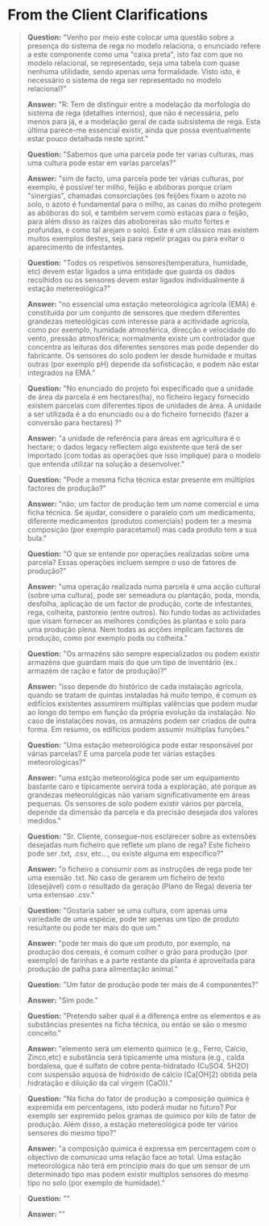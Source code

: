 # From the Client Clarifications


> **Question:** "Venho por meio este colocar uma questão sobre a presença do sistema de rega no modelo relaciona, 
> o enunciado refere a este componente como uma "caixa preta", isto faz com que no modelo relacional, se representado,
> seja uma tabela com quase nenhuma utilidade, sendo apenas uma formalidade. Visto isto, é necessário o sistema de rega 
> ser representado no modelo relacional?"
>  
> **Answer:** "R: Tem de distinguir entre a modelação da morfologia do sistema de rega (detalhes internos), 
> que não é necessária, pelo menos para já, e a modelação geral de cada subsistema de rega. Esta última parece-me 
> essencial existir, ainda que possa eventualmente estar pouco detalhada neste sprint."
 
> **Question:** "Sabemos que uma parcela pode ter varias culturas, mas uma cultura pode estar em varias parcelas?"
>
> **Answer:** "sim de facto, uma parcela pode ter várias culturas, por exemplo, é possível ter milho, feijão e 
> abóboras porque criam "sinergias", chamadas consorciações (os feijões fixam o azoto no solo, o azoto é fundamental 
> para o milho, as canas do milho protegem as abóboras do sol, e também servem como estacas para o feijão, para além 
> disso as raizes das aboboreiras são muito fortes e profundas, e como tal arejam o solo). Este é um clássico mas 
> existem muitos exemplos destes, seja para repelir pragas ou para evitar o aparecimento de infestantes.

> **Question:** "Todos os respetivos sensores(temperatura, humidade, etc) devem estar ligados a uma entidade que guarda 
> os dados recolhidos ou os sensores devem estar ligados individualmente á estação metereológica?"
>
> **Answer:** "no essencial uma estação meteorológica agrícola (EMA) é constituída por um conjunto de sensores que
> medem diferentes grandezas meteológicas com interesse para a acitividade agrícola, como por exemplo, humidade 
> atmosférica, direcção e velocidade do vento, pressão atmosférica; normalmente existe um controlador que concentra as
> leituras dos diferentes sensores mas pode depender do fabricante. Os sensores do solo podem ler desde humidade e 
> muitas outras (por exemplo pH) depende da sofisticação, e podem não estar integrados na EMA."

> **Question:** "No enunciado do projeto foi especificado que a unidade de área da parcela é em hectares(ha), no 
> ficheiro legacy fornecido existem parcelas com diferentes tipos de unidades de área. A unidade a ser utilizada é a 
> do enunciado ou a do ficheiro fornecido (fazer a conversão para hectares) ?"
>
> **Answer:** "a unidade de referência para áreas em agricultura é o hectare; o dados legacy reflectem algo existente 
> que terá de ser importado (com todas as operações que isso implique) para o modelo que entenda utilizar na solução
> a desenvolver."
 
> **Question:** "Pode a mesma ficha técnica estar presente em múltiplos factores de produção?"
>
> **Answer:** "não; um factor de produção tem um nome comercial e uma ficha técnica. Se ajudar, considere o paralelo 
> com um medicamento, diferente medicamentos (produtos comerciais) podem ter a mesma composição 
> (por exemplo paracetamol) mas cada produto tem a sua bula."

> **Question:** "O que se entende por operações realizadas sobre uma parcela? Essas operações incluem sempre o uso 
> de fatores de produção?"
>
> **Answer:** "uma operação realizada numa parcela é uma acção cultural (sobre uma cultura), pode ser semeadura ou
> plantação, poda, monda, desfolha, aplicação de um factor de produção, corte de infestantes, rega, colheita, pastoreio 
> (entre outros). No fundo todas as actividades que visam fornecer as melhores condições às plantas e solo para uma 
> produção plena. Nem todas as acções implicam factores de produção, como por exemplo poda ou colheita."

> **Question:** "Os armazéns são sempre especializados ou podem existir armazéns que guardam mais do que um tipo de 
> inventário (ex.: armazém de ração e fator de produção)?"
>
> **Answer:** "isso depende do histórico de cada instalação agrícola, quando se tratam de quintas instaladas há muito 
> tempo, é comum os edifícios existentes assumirem múltiplas valências que podem mudar ao longo do tempo em função da 
> própria evolução da instalação. No caso de instalações novas, os armazéns podem ser criados de outra forma. 
> Em resumo, os edíficios podem assumir múltiplas funções."

> **Question:** "Uma estação meteorológica pode estar responsável por várias parcelas? E uma parcela pode ter várias
> estações meteorológicas?"
>
> **Answer:** "uma estção meteorológica pode ser um equipamento bastante caro e tipicamente servirá toda a exploração, 
> até porque as grandezas meteorológicas não variam significativamente em áreas pequenas. Os sensores de solo podem 
> existir vários por parcela, depende da dimensão da parcela e da precisão desejada dos valores medidos."

> **Question:** "Sr. Cliente, consegue-nos esclarecer sobre as extensões desejadas num ficheiro que reflete um plano de 
> rega? Este ficheiro pode ser .txt, .csv, etc..., ou existe alguma em específico?"
>
> **Answer:** "o ficheiro a consumir com as instruções de rega pode ter uma exensão .txt.
No caso de gerarem um ficheiro de texto (desejável) com o resultado da geração (Plano de Rega) deveria ter uma extensao 
> .csv."

> **Question:** "Gostaria saber se uma cultura, com apenas uma variedade de uma espécie, pode ter apenas um tipo de 
> produto resultante ou pode ter mais do que um."
>
> **Answer:** "pode ter mais do que um produto, por exemplo, na produção dos cereais, é comum colher o grão para 
> produção (por exemplo) de farinhas e a parte restante da planta é aproveitada para produção de palha para alimentação 
> animal."

> **Question:** "Um fator de produção pode ter mais de 4 componentes?"
>
> **Answer:** "Sim pode."

> **Question:** "Pretendo saber qual é a diferença entre os elementos e as substâncias presentes na ficha técnica, ou 
> então se são o mesmo conceito."
>
> **Answer:** "elemento será um elemento químico (e.g., Ferro, Calcio, Zinco,etc) e substância será tipicamente uma 
> mistura (e.g., calda bordalesa, que é sulfato de cobre penta-hidratado (CuSO4. 5H2O) com suspensão aquosa de 
> hidróxido de cálcio (Ca[OH]2) obtida pela hidratação e diluição da cal virgem (CaO))."

> **Question:** "Na ficha do fator de produção a composição química é expremida em percentagens, isto poderá mudar 
> no futuro? Por exemplo ser expremido pelos gramas de quimico por kilo de fator de produção. Além disso, a estação 
> metereológica pode ter vários sensores do mesmo tipo?"
>
> **Answer:** "a composição química é expressa em percentagem com o objectivo de comunicao uma relação face ao total. 
> Uma estação meteorológica não terá em princípio mais do que um sensor de um determinado tipo mas podem existir
> multiplos sensores do mesmo tipo no solo (por exemplo de humidade)."


> **Question:** ""
>
> **Answer:** ""
